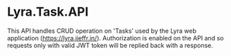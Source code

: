 # Lyra.Task.API

This API handles CRUD operation on 'Tasks' used by the Lyra web application (https://lyra.jjeffr.in/). Authorization is enabled on the API and so requests only with valid JWT token will be replied back with a response. 
